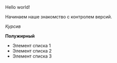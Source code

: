 Hello world!

Начинаем наше знакомство с контролем версий.

*Курсив*

**Полужирный**

* Элемент списка 1
* Элемент списка 2
* Элемент списка 3
